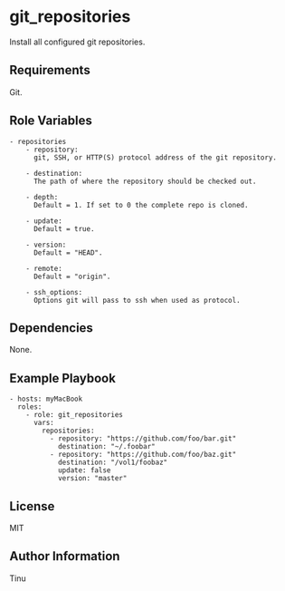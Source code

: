 git_repositories
================

Install all configured git repositories.

Requirements
------------

Git.

Role Variables
--------------

    - repositories
        - repository:  
          git, SSH, or HTTP(S) protocol address of the git repository.
    
        - destination:  
          The path of where the repository should be checked out.

        - depth:  
          Default = 1. If set to 0 the complete repo is cloned.

        - update:  
          Default = true.

        - version:  
          Default = "HEAD".

        - remote:  
          Default = "origin".

        - ssh_options:  
          Options git will pass to ssh when used as protocol.

Dependencies
------------

None.

Example Playbook
----------------

    - hosts: myMacBook
      roles:
        - role: git_repositories
          vars:
            repositories:
              - repository: "https://github.com/foo/bar.git"
                destination: "~/.foobar"
              - repository: "https://github.com/foo/baz.git"
                destination: "/vol1/foobaz"
                update: false
                version: "master"

License
-------

MIT

Author Information
------------------

Tinu
